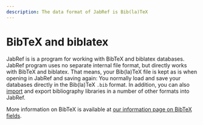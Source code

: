 ```yaml
---
description: The data format of JabRef is Bib(la)TeX
---
```


# BibTeX and biblatex

JabRef is is a program for working with BibTeX and biblatex databases. JabRef program uses no separate internal file format, but directly works with BibTeX and biblatex. That means, your Bib\(la\)TeX file is kept as is when opening in JabRef and saving again: You normally load and save your databases directly in the Bib\(la\)TeX `.bib` format. In addition, you can also [import](../collect/) and export bibliography libraries in a number of other formats into JabRef.

More information on BibTeX is available at [our information page on BibTeX fields](../advanced/fields.md).

